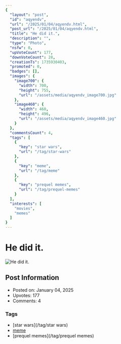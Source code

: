 ```yaml
---
{
  "layout": "post",
  "id": "aqyendv",
  "url": "/2025/01/04/aqyendv.html",
  "post_url": "/2025/01/04/aqyendv.html",
  "title": "He did it.",
  "description": "",
  "type": "Photo",
  "nsfw": 0,
  "upVoteCount": 177,
  "downVoteCount": 28,
  "creationTs": 1735930403,
  "promoted": 0,
  "badges": [],
  "images": {
    "image700": {
      "width": 700,
      "height": 755,
      "url": "/assets/media/aqyendv_image700.jpg"
    },
    "image460": {
      "width": 460,
      "height": 496,
      "url": "/assets/media/aqyendv_image460.jpg"
    }
  },
  "commentsCount": 4,
  "tags": [
    {
      "key": "star wars",
      "url": "/tag/star-wars"
    },
    {
      "key": "meme",
      "url": "/tag/meme"
    },
    {
      "key": "prequel memes",
      "url": "/tag/prequel-memes"
    }
  ],
  "interests": [
    "movies",
    "memes"
  ]
}
---
```


# He did it.

![He did it.](/assets/media/aqyendv_image700.jpg)

## Post Information

- Posted on: January 04, 2025
- Upvotes: 177
- Comments: 4

### Tags

- [star wars](/tag/star wars)
- [meme](/tag/meme)
- [prequel memes](/tag/prequel memes)
